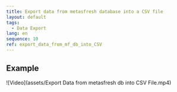 ```yaml
---
title: Export data from metasfresh database into a CSV file
layout: default
tags:
  - Data Export
lang: en
sequence: 10
ref: export_data_from_mf_db_into_CSV
---
```


## Example
![Video](assets/Export Data from metasfresh db into CSV File.mp4)
